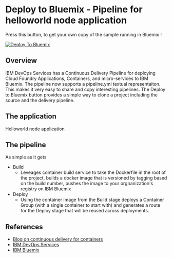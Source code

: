 # Deploy to Bluemix - Pipeline for helloworld node application 

Press this button, to get your own copy of the sample running in Bluemix !

[![Deploy To Bluemix](https://bluemix.net/deploy/button.png)](https://qa.hub.jazz.net/deploy/index.html?repository=https://github.com/rjminsha/d2bm-container-test.git)

## Overview 
IBM DevOps Services has a Continuous Delivery Pipeline for deploying Cloud Foundry Applications, Containers, and micro-services to IBM Bluemix.  The pipeline now supports a pipeline.yml textual representaiton.  This makes it very easy to share and copy interesting pipelines.  The Deploy to Bluemix button provides a simple way to clone a project including the source and the delivery pipeline.  

## The application 
Helloworld node application

## The pipeline 
As simple as it gets
- Build 
    + Leveages container build service to take the Dockerfile in the root of the project, builds a docker image that is versioned by tagging based on the build number, pushes the image to your orgnanization's registry on IBM Bluemix
- Deploy 
    + Using the container image from the Build stage deploys a Container Group (with a single container to start with) and generates a route for the Deploy stage that will be reused across deployments.  

## References 
- [Blog on continuous delivery for containers](https://developer.ibm.com/bluemix/docs/set-up-continuous-delivery-ibm-containers/)
- [IBM DevOps Services](http://hub.jazz.net)
- [IBM Bluemix](http://bluemix.net)
